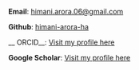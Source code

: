__Email__: [himani.arora.06@gmail.com](himani.arora.06@gmail.com)  

__Github__: [himani-arora-ha](https://github.com/himani-arora-ha/)

__ ORCID__: [Visit my profile here](https://orcid.org/0000-0003-3318-9877)

__Google Scholar__: [Visit my profile here](https://scholar.google.de/citations?user=Kqr_G0UAAAAJ&hl=de&oi=ao)
